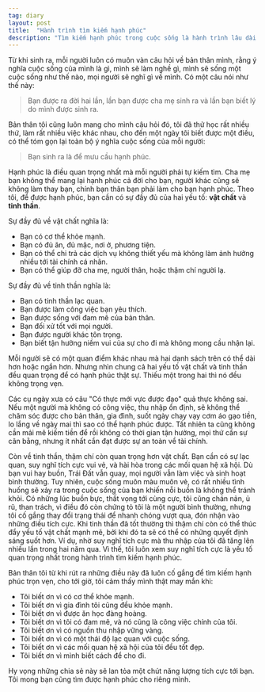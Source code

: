```yaml
---
tag: diary
layout: post
title:  "Hành trình tìm kiếm hạnh phúc"
description: "Tìm kiếm hạnh phúc trong cuộc sống là hành trình lâu dài và thú vị, là đích đến tất cả mọi người đều muốn hướng tới."
---
```

Từ khi sinh ra, mỗi người luôn có muôn vàn câu hỏi về bản thân mình, rằng ý nghĩa cuộc sống của mình là gì, mình sẽ làm nghề gì, mình sẽ sống một cuộc sống như thế nào, mọi người sẽ nghĩ gì về mình. Có một câu nói như thế này:

> Bạn được ra đời hai lần, lần bạn được cha mẹ sinh ra và lần bạn biết lý do mình được sinh ra.

Bản thân tôi cũng luôn mang cho mình câu hỏi đó, tôi đã thử học rất nhiều thứ, làm rất nhiều việc khác nhau, cho đến một ngày tôi biết được một điều, có thể tóm gọn lại toàn bộ ý nghĩa cuộc sống của mỗi người:

> Bạn sinh ra là để mưu cầu hạnh phúc.

Hạnh phúc là điều quan trọng nhất mà mỗi người phải tự kiếm tìm. Cha mẹ bạn không thể mang lại hạnh phúc cả đời cho bạn, người khác cũng sẽ không làm thay bạn, chính bạn thân bạn phải làm cho bạn hạnh phúc. Theo tôi, để được hạnh phúc, bạn cần có sự đầy đủ của hai yếu tố: <b>vật chất</b> và <b>tinh thần</b>.

Sự đầy đủ về vật chất nghĩa là:
- Bạn có cơ thể khỏe mạnh.
- Bạn có đủ ăn, đủ mặc, nơi ở, phương tiện.
- Bạn có thể chi trả các dịch vụ không thiết yếu mà không làm ảnh hưởng nhiều tới tài chính cá nhân.
- Bạn có thể giúp đỡ cha mẹ, người thân, hoặc thậm chí người lạ.


Sự đầy đủ về tinh thần nghĩa là:
- Bạn có tinh thần lạc quan.
- Bạn được làm công việc bạn yêu thích.
- Bạn được sống với đam mê của bản thân.
- Bạn đối xử tốt với mọi người.
- Bạn được người khác tôn trọng.
- Bạn biết tận hưởng niềm vui của sự cho đi mà không mong cầu nhận lại.

Mỗi người sẽ có một quan điểm khác nhau mà hai danh sách trên có thể dài hơn hoặc ngắn hơn. Nhưng nhìn chung cả hai yếu tố vật chất và tinh thần đều quan trọng để có hạnh phúc thật sự. Thiếu một trong hai thì nó đều không trọng vẹn.

Các cụ ngày xưa có câu "Có thực mới vực được đạo" quả thực không sai. Nếu một người mà không có công việc, thu nhập ổn định, sẽ không thể chăm sóc được cho bản thân, gia đình, suốt ngày chạy vạy cơm áo gạo tiền, lo lắng về ngày mai thì sao có thể hạnh phúc được. Tất nhiên ta cũng không cần mải mê kiếm tiền để rồi không có thời gian tận hưởng, mọi thứ cần sự cân bằng, nhưng ít nhất cần đạt được sự an toàn về tài chính.

Còn về tinh thần, thậm chí còn quan trọng hơn vật chất. Bạn cần có sự lạc quan, suy nghĩ tích cực vui vẻ, và hài hòa trong các mối quan hệ xã hội. Dù bạn vui hay buồn, Trái Đất vẫn quay, mọi người vẫn làm việc và sinh hoạt bình thường. Tuy nhiên, cuộc sống muôn màu muôn vẻ, có rất nhiều tình huống sẽ xảy ra trong cuộc sống của bạn khiến nỗi buồn là không thể tránh khỏi. Có những lúc buồn bực, thất vọng tới cùng cực, tôi cũng chán nản, ủ rũ, than trách, vì điều đó còn chứng tỏ tôi là một người bình thường, nhưng tôi cố gắng thay đổi trạng thái để nhanh chóng vượt qua, đón nhận vào những điều tích cực. Khi tinh thần đã tốt thường thì thậm chí còn có thể thúc đẩy yếu tố vật chất mạnh mẽ, bởi khi đó ta sẽ có thể có những quyết định sáng suốt hơn. Ví dụ, nhờ suy nghĩ tích cực mà thu nhập của tôi đã tăng lên nhiều lần trong hai năm qua. Vì thế, tôi luôn xem suy nghĩ tích cực là yếu tố quan trọng nhất trong hành trình tìm kiếm hạnh phúc.

Bản thân tôi từ khi rút ra những điều này đã luôn cố gắng để tìm kiếm hạnh phúc trọn vẹn, cho tới giờ, tôi cảm thấy mình thật may mắn khi:

- Tôi biết ơn vì có cơ thể khỏe mạnh.
- Tôi biết ơn vì gia đình tôi cũng đều khỏe mạnh.
- Tôi biết ơn vì được ăn học đàng hoàng.
- Tôi biết ơn vì tôi có đam mê, và nó cũng là công việc chính của tôi.
- Tôi biết ơn vì có nguồn thu nhập vững vàng.
- Tôi biết ơn vì có một thái độ lạc quan với cuộc sống.
- Tôi biết ơn vì các mối quan hệ xã hội của tôi đều tốt đẹp.
- Tôi biết ơn vì mình biết cách để cho đi.

Hy vọng những chia sẻ này sẽ lan tỏa một chút năng lượng tích cực tới bạn. Tôi mong bạn cũng tìm được hạnh phúc cho riêng mình.